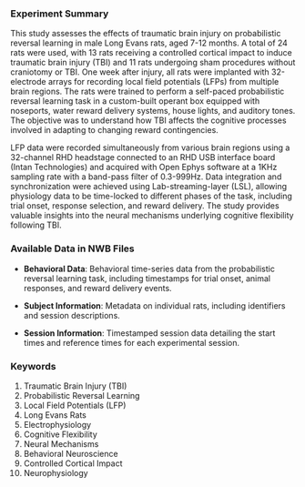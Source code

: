 ### Experiment Summary

This study assesses the effects of traumatic brain injury on probabilistic reversal learning in male Long Evans rats, aged 7-12 months. A total of 24 rats were used, with 13 rats receiving a controlled cortical impact to induce traumatic brain injury (TBI) and 11 rats undergoing sham procedures without craniotomy or TBI. One week after injury, all rats were implanted with 32-electrode arrays for recording local field potentials (LFPs) from multiple brain regions. The rats were trained to perform a self-paced probabilistic reversal learning task in a custom-built operant box equipped with noseports, water reward delivery systems, house lights, and auditory tones. The objective was to understand how TBI affects the cognitive processes involved in adapting to changing reward contingencies.

LFP data were recorded simultaneously from various brain regions using a 32-channel RHD headstage connected to an RHD USB interface board (Intan Technologies) and acquired with Open Ephys software at a 1KHz sampling rate with a band-pass filter of 0.3-999Hz. Data integration and synchronization were achieved using Lab-streaming-layer (LSL), allowing physiology data to be time-locked to different phases of the task, including trial onset, response selection, and reward delivery. The study provides valuable insights into the neural mechanisms underlying cognitive flexibility following TBI.

### Available Data in NWB Files

- **Behavioral Data**: Behavioral time-series data from the probabilistic reversal learning task, including timestamps for trial onset, animal responses, and reward delivery events.
  
- **Subject Information**: Metadata on individual rats, including identifiers and session descriptions.
  
- **Session Information**: Timestamped session data detailing the start times and reference times for each experimental session.

### Keywords

1. Traumatic Brain Injury (TBI)
2. Probabilistic Reversal Learning
3. Local Field Potentials (LFP)
4. Long Evans Rats
5. Electrophysiology
6. Cognitive Flexibility
7. Neural Mechanisms
8. Behavioral Neuroscience
9. Controlled Cortical Impact
10. Neurophysiology